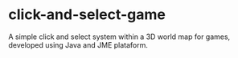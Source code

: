 # click-and-select-game
A simple click and select system within a 3D world map for games, developed using Java and JME plataform.
